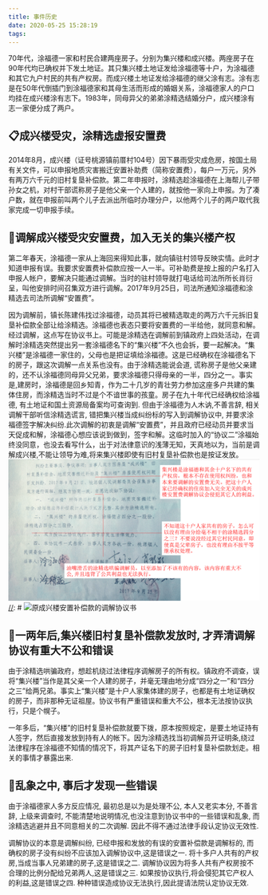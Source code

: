 ```yaml
---
title: 事件历史
date: 2020-05-25 15:28:19
tags:
---
```

70年代，涂福德一家和村民合建两座房子。分别为集兴楼和成兴楼。两座房子在90年代均已确权并下发土地证。其只集兴楼土地证发给涂福德等十户，为涂福德和其它九户村民的共有产权房。而成兴楼土地证发给涂福德的继父涂有志。涂有志是在50年代倒插门到涂福德家和其母生活而形成的婚姻关系，涂福德家人的户口均挂在成兴楼涂有志下。1983年，同母异父的弟弟涂精选结婚分户，成兴楼涂有志一家便分成了两户。


## 📋成兴楼受灾，涂精选虚报安置费

2014年8月，成兴楼（证号桃源镇前厝村104号）因下暴雨受灾成危房，按国土局有关文件，可以申报地质灾害搬迁安置补助费（简称安置费），每户一万元，另外有两万六千元的旧村复垦补偿款。第二年申报时，涂精选趁涂福德在上海帮儿子带孙女之机，对村干部谎称房子是他父亲一个人建的，就按他一家向上申报。为了凑户数，就在申报前叫两个儿子去派出所临时办理分户，以他两个儿子的两户取代我家完成一切申报手续。

## 🤼‍调解成兴楼受灾安置费，加入无关的集兴楼产权

第二年春天，涂福德一家从上海回来得知此事，就向镇驻村领导反映实情。此时才知道申报有误。我要求安置费补偿款应按一人一半。可补助费是按上报的户名打入申报人帐户，要解决只能通过调解。当时的驻村领导就打电话给司法所所长肖衍呈，叫他安排时间召集双方进行调解。2017年9月25日，司法所通知涂福德和涂精选去司法所调解“安置费”。

因为调解前，镇长陈建伟找过涂福德，动员其将已被精选取走的两万六千元拆旧复垦补偿款全部让给涂精选。涂福德也表态只要将安置费的一半给他，就同意和解。经过调解，这点写在协议书上。可能是涂精选在调解前到镇政府上四处活动，在调解时涂精选突然提出另一套涂福德名下的“集兴楼”不久也会拆，要一起解决。“集兴楼”是涂福德一家住的，父母也是把证填给涂福德。这是已经确权在涂福德名下的房子，跟这次调解一点关系也没有。由于涂精选能说会道, 谎称房子是他父亲建的，还不认涂福德同母异父兄弟，要求涂福德只得母亲的一半，四分之一。事实是,建房时，涂福德是回乡知青，作为二十几岁的青壮劳力参加这座多户共建的集体住房，而涂精选当时不过是个不谙世事的孩童。房子在九十年代已经确权给涂福德, 有土地证和国土资源局备案均可查询到. 但由于涂福德为人木讷,不善言辞, 相关调解干部听信涂精选谎言, 错把集兴楼当成纠纷标的写入到调解协议中, 并要求涂福德签字解决纠纷.此次调解的初衷是调解“安置费”，并且政府已经动员并要求当天促成和解，涂福德心想应该说到做到，签字和解。这临时加入的“协议二”涂福始终没同意，也没去看写什么，出于对法律意识的浅薄无知，天真地以为，当前是调解成兴楼,不能让领导为难,将来集兴楼即使有旧村复垦补偿款也是按证发放。
![原成兴楼安置补偿款的调解协议书](https://raw.githubusercontent.com/peyoot/pic_bed/master/images/xysbhl.PNG "原成兴楼安置费的调解协议书")
[//]: #  ![原成兴楼安置补偿款的调解协议书](https://cdn.jsdelivr.net/gh/peyoot/pic_bed/images/cxl-azh-xys.PNG "原成兴楼安置费的调解协议书")

## 🔨一两年后,集兴楼旧村复垦补偿款发放时, 才弄清调解协议有重大不公和错误

由于涂精选哄骗政府，想趁机绕过法律程序调解房子的所有权。镇政府不调查，误将“集兴楼”当作是其父亲一个人建的房子，并毫无理由地分成“四分之一”和“四分之三”给两兄弟。事实上“集兴楼”是十户人家集体建的房子，也都是有土地证确权的房子，而非那种无证祖屋。协议书有严重错误和重大不公，根本无法按协议执行，只是个幌子。

一年多后，“集兴楼”的旧村复垦补偿款就要下拨，原本按照规定，是要土地证持有人签字，然后直接发放到持有人的帐下。因为涂精选找当初调解员开证明条,绕过法律程序在涂福德不知情的情况下，将其产证名下的房子旧村复垦补偿款划走。相关的事情才暴露出来. 



[//]: # (https://raw.githubusercontent.com/peyoot/pic_bed/master/images/ktz.PNG)

## 🥕乱象之中, 事后才发现一些错误

由于涂福德家人多方反应情况, 最初总是以为是处理不公, 本人又老实本分, 不善言辞, 上级来调查时, 不能清楚地说明情况,也没注意到协议书中的一些错误和乱象, 而涂精选逃避并且不同意相关的二次调解. 因此不得不通过法律手段认定协议无效性. 

调解协议的本意是调解纠纷, 已经申报和发放的有误的安置补偿款是调解标的, 而确权的房子没有纠纷不应该加入调解协议中,这是错误之一.  将十多户人共有的产权房,当成当事人兄弟建的房子,这是错误之二. 调解协议因为将多人共有产权房按不合理的比例分配给兄弟两人,这是错误之三. 如果按协议执行,将会侵犯其它产权人的利益,这是错误之四. 种种错误造成协议无法执行,因此提请法院认定协议无效.


